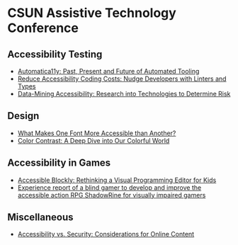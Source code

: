 # CSUN Assistive Technology Conference

## Accessibility Testing

* [Automatica11y: Past, Present and Future of Automated Tooling](automatica11y.md)
* [Reduce Accessibility Coding Costs: Nudge Developers with Linters and Types](coding_costs.md)
* [Data-Mining Accessibility: Research into Technologies to Determine Risk](data_mining.md)

## Design

* [What Makes One Font More Accessible than Another?](font.md)
* [Color Contrast: A Deep Dive into Our Colorful World](color_contrast.md)

## Accessibility in Games

* [Accessible Blockly: Rethinking a Visual Programming Editor for Kids](blockly.md)
* [Experience report of a blind gamer to develop and improve the accessible action RPG ShadowRine for visually impaired gamers
](shadowrine.md)

## Miscellaneous

* [Accessibility vs. Security: Considerations for Online Content](security.md)
